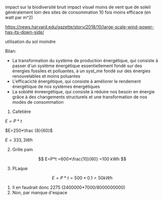 impact sur la biodiversité
bruit
impact visuel
moins de vent que de soleil
généralement loin des sites de consommation
10 fois moins efficace (en watt par m^2)


https://news.harvard.edu/gazette/story/2018/10/large-scale-wind-power-has-its-down-side/

utilisation du sol moindre

Bilan: 
* La transformation du système de production énergétique, qui consiste à passer d'un système énergétique essentiellement fondé sur des énergies fossiles et polluantes, à un syst_me fondé sur des énergies renouvelables et moins poluantes
* L'efficacicté énergétique, qui consiste à améliorer le rendement énergétique de nos  systèmes énergétiques
* La sobiété énreergétique, qui consiste à réduire nos besoin en énergie grâce à des changements structurels et une transformation de nos modes de consommation

1) Cafetière

$E=P*t$

$E=250*\frac {8}{60}$

$E=333,3 Wh$

2) Grille pain

$$
    E=P*t
    =600*\frac{10}{60}
    =100 kWh
$$

3) PLaque

$$
    E=P*t
    =500*0.1
    =50 kWh
$$

1) Il en faudrait donc 2275 (2400000*7000/8000000000)
2) Non, par manque d'espace
